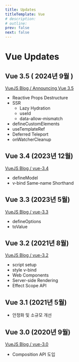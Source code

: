 ```yaml
---
title: Updates
titleTemplate: Vue
# description:
# outline:
prev: false
next: false
---
```


# Vue Updates

## Vue 3.5 ( 2024년 9월 )

[VueJS Blog / Announcing Vue 3.5](https://blog.vuejs.org/posts/vue-3-5)

- Reactive Props Destructure
- SSR
  - Lazy Hydration
  - useId
  - data-allow-mismatch
- defineCustomElements
- useTemplateRef
- Deferred Teleport
- onWatcherCleanup

## Vue 3.4 (2023년 12월)

[VueJS Blog / vue-3.4](https://blog.vuejs.org/posts/vue-3-4)

- defineModel
- v-bind Same-name Shorthand

## Vue 3.3 (2023년 5월)

[VueJS Blog / vue-3.3](https://blog.vuejs.org/posts/vue-3-3)

- defineOptions
- toValue

## Vue 3.2 (2021년 8월)

[VueJS Blog / vue-3.2](https://blog.vuejs.org/posts/vue-3-2)

- script setup
- style v-bind
- Web Components
- Server-side Rendering
- Effect Scope API

## Vue 3.1 (2021년 5월)

- 안정화 및 소규모 개선

## Vue 3.0 (2020년 9월)

[VueJS Blog / vue-3.0](https://blog.vuejs.org/posts/vue-3-one-piece)

- Composition API 도입
